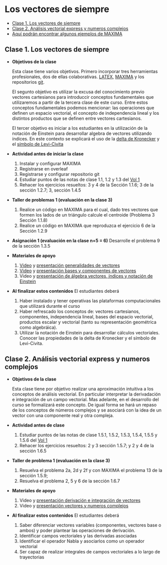 # Los vectores de siempre
+ [Clase 1. Los vectores de siempre](#Clase1)
+ [Clase 2. Análisis vectorial express y numeros complejos ](#Clase2)
+ [Aquí podrán encontrar algunos ejemplos de MAXIMA](https://github.com/nunezluis/Programas-/tree/main/IntroduccionFisica) 
<a name="Clase1"></a>
## Clase 1. Los vectores de siempre 
+ **Objetivos de la clase**

   Esta clase tiene varios objetivos. Primero incorporar tres herramientas profesionales, dos de ellas colaborativas. [LATEX](https://en.wikipedia.org/wiki/LaTeX), [MAXIMA](https://en.wikipedia.org/wiki/Maxima_(software)) y los repositorios [git](http://github.com/).
   
   El segunto objetivo es utilizar la excusa del conocimiento previo vectores cartesianos para introduccir conceptos fundamentales que utilizaremos a partir de la tercera clase de este curso. Entre estos conceptos fundamentales podemos mencionar: las operaciones que definen un espacio vectorial, el concepto de independencia lineal y los distintos productos que se definen entre vectores cartesianos.
   
   El tercer objetivo es iniciar a los estudiantes en la utilización de la notación de Einstein para desarrollar algebra de vectores utilizando índices. En este contexto se explicará el uso de la [delta de Kronecker](https://en.wikipedia.org/wiki/Kronecker_delta) y el [símbolo de Levi-Civita](https://en.wikipedia.org/wiki/Levi-Civita_symbol) 

+ **Actividad antes de iniciar la clase** 
   1. Instalar y configurar MAXIMA
   2. Registrarse en overleaf
   3. Registrarse y configurar repositorio git
   4. Estudiar puntos de las notas de clase 1.1, 1.2 y 1.3 del [Vol 1](https://github.com/nunezluis/MisCursos/blob/main/MetMat1S20B/Materiales/LibrosArticulos/VolumenUNO.pdf)
   5. Rehacer los ejercicios resueltos: 3 y 4 de la Sección 1.1.6; 3 de la sección 1.2.7; 3, sección 1.4.5 
+ **Taller de problemas 1 (evaluación en la clase 3)**
   1. Realice un código en MAXIMA para el cual, dado tres vectores que formen los lados de un triángulo calcule el centroide (Problema 3 Sección 1.1.8)
   2. Realice un código en MAXIMA que reproduzca el ejercicio 6 de la Sección 1.2.9 
+ **Asignación 1 (evaluación en la clase n+5 = 6)** Desarrolle el problema 9 de la sección 1.3.5
+ **Materiales de apoyo**
   1. [Video](https://youtu.be/2LhoaImegV4) y [presentación generalidades de vectores](https://github.com/nunezluis/MisCursos/blob/main/MetMat1S20B/Materiales/Presentaciones/1_1Vectores.pdf)
   2. [Video](https://youtu.be/WNMyW9gKutU) y [presentación bases y componentes de vectores](https://github.com/nunezluis/MisCursos/blob/main/MetMat1S20B/Materiales/Presentaciones/1_2BaseCompon.pdf)
   3. Video y [presentación de álgebra vectores, índices y notación de Einstein](https://github.com/nunezluis/MisCursos/blob/main/MetMat1S20B/Materiales/Presentaciones/1_3VectoresIndices.pdf)
+ **Al finalizar estos contenidos** El estudiantes deberá
   1. Haber instalado y tener operativas las plataformas computacionales que utilizará durante el curso
   2. Haber refrescado los conceptos de: vectores cartesianos, componentes, independencia lineal, bases del espacio vectorial, productos escalar y vectorial (tanto su representación geométrica como algebráica).
   3. Utilizar la notación de Einstein para desarrollar cálculos vectoriales. Conocer las propiedades de la delta de Kronecker y el símbolo de Levi-Civita.

<a name="Clase2"></a>
## Clase 2. Análisis vectorial express y numeros complejos 
+ **Objetivos de la clase**

   Esta clase tiene por objetivo realizar una aproximación intuitiva a los conceptos de análisis vectorial. En particular interpretar la derivadación e integración de un campo vectorial. Mas adelante, en el desarrollo del curso se formalizará este concepto. De igual forma se hará un repaso de los conceptos de números complejos y se asociará con la idea de un vector con una componente real y otra compleja.
   
+ **Actividad antes de clase** 
   1. Estudiar puntos de las notas de clase 1.5.1, 1.5.2, 1.5.3, 1.5.4, 1.5.5 y 1.5.6 del [Vol 1](https://github.com/nunezluis/MisCursos/blob/main/MetMat1S20B/Materiales/LibrosArticulos/VolumenUNO.pdf)
   2. Rehacer los ejercicios resueltos: 2 y 3 sección 1.5.7; y 2 y 4 de la sección 1.6.5
+ **Taller de problema 1 (evaluación en la clase 3)**
   1. Resuelva el problema 2a, 2d y 2f y con MAXIMA el problema 13 de la sección 1.5.9;
   2. Resuelva el problema 2, 5 y 6 de la sección 1.6.7 
+ **Materiales de apoyo**
   1. Video y [presentación derivación e integración de vectores](https://github.com/nunezluis/MisCursos/blob/main/MetMat1S20B/Materiales/Presentaciones/1_5DerIntVectores.pdf)
   2. Video y [presentación vectores y numeros complejos](https://github.com/nunezluis/MisCursos/blob/main/MetMat1S20B/Materiales/Presentaciones/1_6VectoresComplejos.pdf)
 + **Al finalizar estos contenidos** El estudiantes deberá
   1. Saber diferenciar vectores variables (componentes, vectores base o ambos) y poder plantear las operaciones de derivación.
   2. Identificar campos vectoriales y las derivadas asociadas
   3. Identificar el operador Nabla y asociarlos como un operador vectorial
   4. Ser capaz de realizar integrales de campos vectoriales a lo largo de trayectorias
